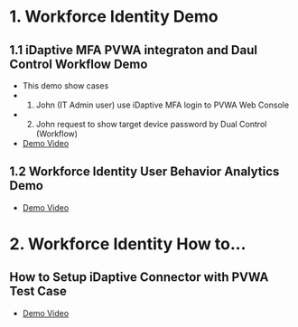 # 1. Workforce Identity Demo

## 1.1 iDaptive MFA PVWA integraton and Daul Control Workflow Demo
- This demo show cases
-  1. John (IT Admin user) use iDaptive MFA login to PVWA Web Console
-  2. John request to show target device password by Dual Control (Workflow)
- [Demo Video](https://cyberark.kiteworks.com/w/2maRXzyQK1MqIx5g)

## 1.2 Workforce Identity User Behavior Analytics Demo
- [Demo Video](https://cyberark.kiteworks.com/w/awSyQZJCLQ7xSZ3c)

# 2. Workforce Identity How to...

## How to Setup iDaptive Connector with PVWA Test Case
- [Demo Video](https://cyberark.kiteworks.com/w/bPVgC4R0VGh2G6ZK)
